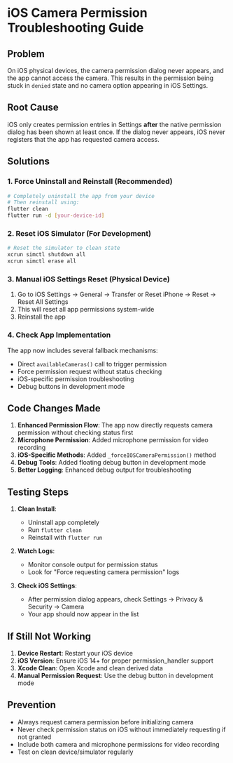# iOS Camera Permission Troubleshooting Guide

## Problem

On iOS physical devices, the camera permission dialog never appears, and the app cannot access the camera. This results in the permission being stuck in `denied` state and no camera option appearing in iOS Settings.

## Root Cause

iOS only creates permission entries in Settings **after** the native permission dialog has been shown at least once. If the dialog never appears, iOS never registers that the app has requested camera access.

## Solutions

### 1. Force Uninstall and Reinstall (Recommended)

```bash
# Completely uninstall the app from your device
# Then reinstall using:
flutter clean
flutter run -d [your-device-id]
```

### 2. Reset iOS Simulator (For Development)

```bash
# Reset the simulator to clean state
xcrun simctl shutdown all
xcrun simctl erase all
```

### 3. Manual iOS Settings Reset (Physical Device)

1. Go to iOS Settings → General → Transfer or Reset iPhone → Reset → Reset All Settings
2. This will reset all app permissions system-wide
3. Reinstall the app

### 4. Check App Implementation

The app now includes several fallback mechanisms:

- Direct `availableCameras()` call to trigger permission
- Force permission request without status checking
- iOS-specific permission troubleshooting
- Debug buttons in development mode

## Code Changes Made

1. **Enhanced Permission Flow**: The app now directly requests camera permission without checking status first
2. **Microphone Permission**: Added microphone permission for video recording
3. **iOS-Specific Methods**: Added `_forceIOSCameraPermission()` method
4. **Debug Tools**: Added floating debug button in development mode
5. **Better Logging**: Enhanced debug output for troubleshooting

## Testing Steps

1. **Clean Install**:

   - Uninstall app completely
   - Run `flutter clean`
   - Reinstall with `flutter run`

2. **Watch Logs**:

   - Monitor console output for permission status
   - Look for "Force requesting camera permission" logs

3. **Check iOS Settings**:
   - After permission dialog appears, check Settings → Privacy & Security → Camera
   - Your app should now appear in the list

## If Still Not Working

1. **Device Restart**: Restart your iOS device
2. **iOS Version**: Ensure iOS 14+ for proper permission_handler support
3. **Xcode Clean**: Open Xcode and clean derived data
4. **Manual Permission Request**: Use the debug button in development mode

## Prevention

- Always request camera permission before initializing camera
- Never check permission status on iOS without immediately requesting if not granted
- Include both camera and microphone permissions for video recording
- Test on clean device/simulator regularly
